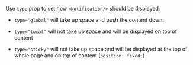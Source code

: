 Use `type` prop to set how `<Notification/>` should be displayed:

* `type="global"` will take up space and push the content down.

* `type="local"` will not take up space and will be displayed on top of content

* `type="sticky"` will not take up space and will be displayed at the top of whole page and on top of content (`position: fixed;`)
